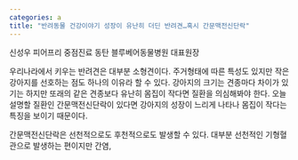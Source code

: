 ```yaml
---
categories: a
title: "반려동물 건강이야기 성장이 유난히 더딘 반려견…혹시 간문맥전신단락"
---
```

신성우 피어프리 중점진료 동탄 블루베어동물병원 대표원장


우리나라에서 키우는 반려견은 대부분 소형견이다. 주거형태에 따른 특성도 있지만 작은 강아지를 선호하는 점도 하나의 이유라 할 수 있다. 강아지의 크기는 견종마다 차이가 있기는 하지만 또래의 같은 견종보다 유난히 몸집이 작다면 질환을 의심해봐야 한다. 오늘 설명할 질환인 간문맥전신단락이 있다면 강아지의 성장이 느리게 나타나 몸집이 작다는 특징을 보이기 때문이다.

간문맥전신단락은 선천적으로도 후천적으로도 발생할 수 있다. 대부분 선천적인 기형혈관으로 발생하는 편이지만 간염, 